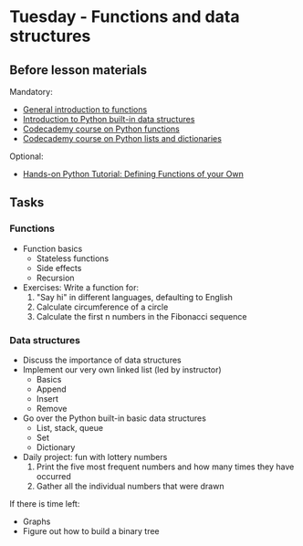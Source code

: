 # Tuesday - Functions and data structures

## Before lesson materials

Mandatory:

* [General introduction to functions][1]
* [Introduction to Python built-in data structures][2]
* [Codecademy course on Python functions][4]
* [Codecademy course on Python lists and dictionaries][5]

Optional:

* [Hands-on Python Tutorial: Defining Functions of your Own][3]

## Tasks

### Functions

* Function basics
    * Stateless functions
    * Side effects
    * Recursion
* Exercises:
  Write a function for:
    1. "Say hi" in different languages, defaulting to English
    2. Calculate circumference of a circle
    3. Calculate the first n numbers in the Fibonacci sequence

### Data structures

* Discuss the importance of data structures
* Implement our very own linked list (led by instructor)
    * Basics
    * Append
    * Insert
    * Remove
* Go over the Python built-in basic data structures
    * List, stack, queue
    * Set
    * Dictionary
* Daily project: fun with lottery numbers
    1. Print the five most frequent numbers and how many times they have occurred
    2. Gather all the individual numbers that were drawn

If there is time left:

* Graphs
* Figure out how to build a binary tree

[1]: http://www.cs.utah.edu/~germain/PPS/Topics/functions.html
[2]: http://pymbook.readthedocs.org/en/latest/datastructure.html
[3]: http://anh.cs.luc.edu/python/hands-on/3.1/handsonHtml/functions.html
[4]: https://www.codecademy.com/en/courses/python-beginner-c7VZg/0/1?curriculum_id=4f89dab3d788890003000096
[5]: https://www.codecademy.com/en/courses/python-beginner-en-pwmb1/0/1?curriculum_id=4f89dab3d788890003000096
